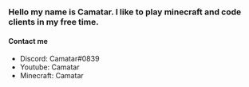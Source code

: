 ### Hello my name is Camatar. I like to play minecraft and code clients in my free time.

#### Contact me ####
* Discord: Camatar#0839
* Youtube: Camatar
* Minecraft: Camatar
